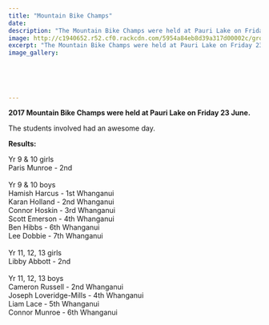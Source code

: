 ```yaml
---
title: "Mountain Bike Champs"
date: 
description: "The Mountain Bike Champs were held at Pauri Lake on Friday 23 June. Here are the WHS results of the day..."
image: http://c1940652.r52.cf0.rackcdn.com/5954a84eb8d39a317d00002c/group-photo.jpg
excerpt: "The Mountain Bike Champs were held at Pauri Lake on Friday 23 June. Here are the WHS results of the day."
image_gallery:
    
    
    
    
    
---
```


<p><strong>2017 Mountain Bike Champs were held at Pauri Lake on Friday 23 June.</strong></p>
<p>The students involved had an awesome day.</p>
<p><strong>Results:</strong></p>
<p><span>Yr 9 &amp; 10 girls</span><br />Paris Munroe - 2nd&nbsp;<br /><br /><span>Yr 9 &amp; 10 boys</span><br />Hamish Harcus - 1st Whanganui<br />Karan Holland - 2nd Whanganui&nbsp;<br />Connor Hoskin - 3rd Whanganui <br />Scott Emerson - 4th Whanganui<br />Ben Hibbs - 6th Whanganui<br />Lee Dobbie - 7th Whanganui<br /><br />Yr 11, 12, 13 girls<br />Libby Abbott - 2nd<br /><br />Yr 11, 12, 13 boys<br />Cameron Russell - 2nd Whanganui<br />Joseph Loveridge-Mills - 4th Whanganui<br />Liam Lace - 5th Whanganui<br />Connor Munroe - 6th Whanganui&nbsp;</p>

